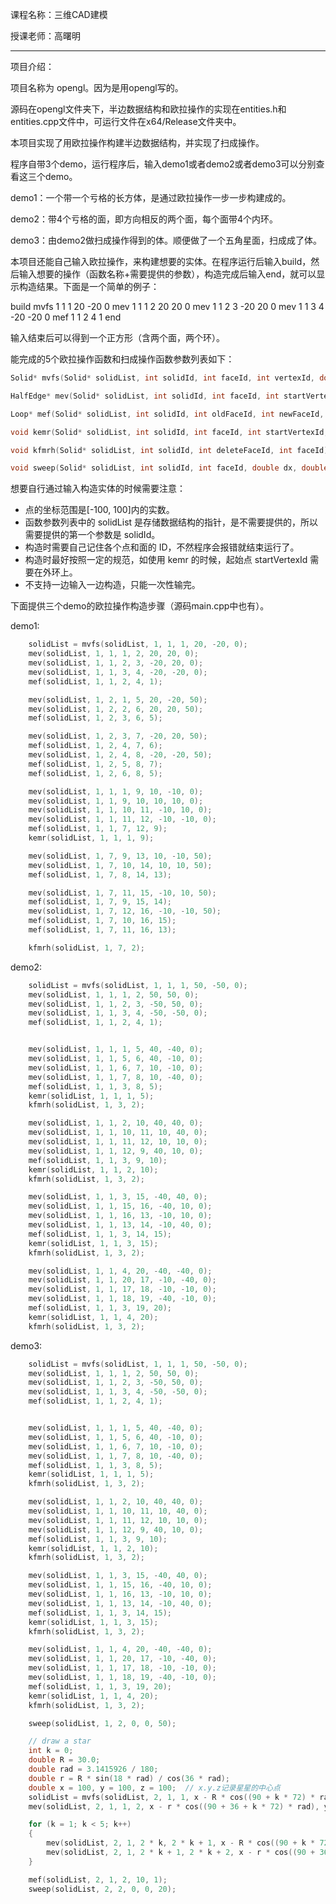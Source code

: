 课程名称：三维CAD建模

授课老师：高曙明

-----------

项目介绍：

项目名称为 opengl。因为是用opengl写的。

源码在opengl文件夹下，半边数据结构和欧拉操作的实现在entities.h和entities.cpp文件中，可运行文件在x64/Release文件夹中。

本项目实现了用欧拉操作构建半边数据结构，并实现了扫成操作。

程序自带3个demo，运行程序后，输入demo1或者demo2或者demo3可以分别查看这三个demo。

demo1：一个带一个亏格的长方体，是通过欧拉操作一步一步构建成的。

demo2：带4个亏格的面，即方向相反的两个面，每个面带4个内环。

demo3：由demo2做扫成操作得到的体。顺便做了一个五角星面，扫成成了体。

本项目还能自己输入欧拉操作，来构建想要的实体。在程序运行后输入build，然后输入想要的操作（函数名称+需要提供的参数），构造完成后输入end，就可以显示构造结果。下面是一个简单的例子：

build
mvfs 1 1 1 20 -20 0
mev 1 1 1 2 20 20 0
mev 1 1 2 3 -20 20 0
mev 1 1 3 4 -20 -20 0
mef 1 1 2 4 1
end

输入结束后可以得到一个正方形（含两个面，两个环）。

能完成的5个欧拉操作函数和扫成操作函数参数列表如下：

```c++
Solid* mvfs(Solid* solidList, int solidId, int faceId, int vertexId, double x, double y, double z);

HalfEdge* mev(Solid* solidList, int solidId, int faceId, int startVertexId, int endVertexId, double x, double y, double z);

Loop* mef(Solid* solidList, int solidId, int oldFaceId, int newFaceId, int startVertexId, int endVertexId);

void kemr(Solid* solidList, int solidId, int faceId, int startVertexId, int endVertexId);

void kfmrh(Solid* solidList, int solidId, int deleteFaceId, int faceId);

void sweep(Solid* solidList, int solidId, int faceId, double dx, double dy, double dz);
```

想要自行通过输入构造实体的时候需要注意：

- 点的坐标范围是[-100, 100]内的实数。
- 函数参数列表中的 solidList 是存储数据结构的指针，是不需要提供的，所以需要提供的第一个参数是 solidId。
- 构造时需要自己记住各个点和面的 ID，不然程序会报错就结束运行了。
- 构造时最好按照一定的规范，如使用 kemr 的时候，起始点 startVertexId 需要在外环上。
- 不支持一边输入一边构造，只能一次性输完。



下面提供三个demo的欧拉操作构造步骤（源码main.cpp中也有）。

demo1:

```c++
	solidList = mvfs(solidList, 1, 1, 1, 20, -20, 0);
    mev(solidList, 1, 1, 1, 2, 20, 20, 0);
    mev(solidList, 1, 1, 2, 3, -20, 20, 0);
    mev(solidList, 1, 1, 3, 4, -20, -20, 0);
    mef(solidList, 1, 1, 2, 4, 1);

    mev(solidList, 1, 2, 1, 5, 20, -20, 50);
    mev(solidList, 1, 2, 2, 6, 20, 20, 50);
    mef(solidList, 1, 2, 3, 6, 5);

    mev(solidList, 1, 2, 3, 7, -20, 20, 50);
    mef(solidList, 1, 2, 4, 7, 6);
    mev(solidList, 1, 2, 4, 8, -20, -20, 50);
    mef(solidList, 1, 2, 5, 8, 7);
    mef(solidList, 1, 2, 6, 8, 5);

    mev(solidList, 1, 1, 1, 9, 10, -10, 0);
    mev(solidList, 1, 1, 9, 10, 10, 10, 0);
    mev(solidList, 1, 1, 10, 11, -10, 10, 0);
    mev(solidList, 1, 1, 11, 12, -10, -10, 0);
    mef(solidList, 1, 1, 7, 12, 9);
    kemr(solidList, 1, 1, 1, 9);

    mev(solidList, 1, 7, 9, 13, 10, -10, 50);
    mev(solidList, 1, 7, 10, 14, 10, 10, 50);
    mef(solidList, 1, 7, 8, 14, 13);

    mev(solidList, 1, 7, 11, 15, -10, 10, 50);
    mef(solidList, 1, 7, 9, 15, 14);
    mev(solidList, 1, 7, 12, 16, -10, -10, 50);
    mef(solidList, 1, 7, 10, 16, 15);
    mef(solidList, 1, 7, 11, 16, 13);

    kfmrh(solidList, 1, 7, 2);
```

demo2:

```c++
	solidList = mvfs(solidList, 1, 1, 1, 50, -50, 0);
    mev(solidList, 1, 1, 1, 2, 50, 50, 0);
    mev(solidList, 1, 1, 2, 3, -50, 50, 0);
    mev(solidList, 1, 1, 3, 4, -50, -50, 0);
    mef(solidList, 1, 1, 2, 4, 1);


    mev(solidList, 1, 1, 1, 5, 40, -40, 0);
    mev(solidList, 1, 1, 5, 6, 40, -10, 0);
    mev(solidList, 1, 1, 6, 7, 10, -10, 0);
    mev(solidList, 1, 1, 7, 8, 10, -40, 0);
    mef(solidList, 1, 1, 3, 8, 5);
    kemr(solidList, 1, 1, 1, 5);
    kfmrh(solidList, 1, 3, 2);

    mev(solidList, 1, 1, 2, 10, 40, 40, 0);
    mev(solidList, 1, 1, 10, 11, 10, 40, 0);
    mev(solidList, 1, 1, 11, 12, 10, 10, 0);
    mev(solidList, 1, 1, 12, 9, 40, 10, 0);
    mef(solidList, 1, 1, 3, 9, 10);
    kemr(solidList, 1, 1, 2, 10);
    kfmrh(solidList, 1, 3, 2);

    mev(solidList, 1, 1, 3, 15, -40, 40, 0);
    mev(solidList, 1, 1, 15, 16, -40, 10, 0);
    mev(solidList, 1, 1, 16, 13, -10, 10, 0);
    mev(solidList, 1, 1, 13, 14, -10, 40, 0);
    mef(solidList, 1, 1, 3, 14, 15);
    kemr(solidList, 1, 1, 3, 15);
    kfmrh(solidList, 1, 3, 2);

    mev(solidList, 1, 1, 4, 20, -40, -40, 0);
    mev(solidList, 1, 1, 20, 17, -10, -40, 0);
    mev(solidList, 1, 1, 17, 18, -10, -10, 0);
    mev(solidList, 1, 1, 18, 19, -40, -10, 0);
    mef(solidList, 1, 1, 3, 19, 20);
    kemr(solidList, 1, 1, 4, 20);
    kfmrh(solidList, 1, 3, 2);
```

demo3:

```c++
    solidList = mvfs(solidList, 1, 1, 1, 50, -50, 0);
    mev(solidList, 1, 1, 1, 2, 50, 50, 0);
    mev(solidList, 1, 1, 2, 3, -50, 50, 0);
    mev(solidList, 1, 1, 3, 4, -50, -50, 0);
    mef(solidList, 1, 1, 2, 4, 1);


    mev(solidList, 1, 1, 1, 5, 40, -40, 0);
    mev(solidList, 1, 1, 5, 6, 40, -10, 0);
    mev(solidList, 1, 1, 6, 7, 10, -10, 0);
    mev(solidList, 1, 1, 7, 8, 10, -40, 0);
    mef(solidList, 1, 1, 3, 8, 5);
    kemr(solidList, 1, 1, 1, 5);
    kfmrh(solidList, 1, 3, 2);

    mev(solidList, 1, 1, 2, 10, 40, 40, 0);
    mev(solidList, 1, 1, 10, 11, 10, 40, 0);
    mev(solidList, 1, 1, 11, 12, 10, 10, 0);
    mev(solidList, 1, 1, 12, 9, 40, 10, 0);
    mef(solidList, 1, 1, 3, 9, 10);
    kemr(solidList, 1, 1, 2, 10);
    kfmrh(solidList, 1, 3, 2);

    mev(solidList, 1, 1, 3, 15, -40, 40, 0);
    mev(solidList, 1, 1, 15, 16, -40, 10, 0);
    mev(solidList, 1, 1, 16, 13, -10, 10, 0);
    mev(solidList, 1, 1, 13, 14, -10, 40, 0);
    mef(solidList, 1, 1, 3, 14, 15);
    kemr(solidList, 1, 1, 3, 15);
    kfmrh(solidList, 1, 3, 2);

    mev(solidList, 1, 1, 4, 20, -40, -40, 0);
    mev(solidList, 1, 1, 20, 17, -10, -40, 0);
    mev(solidList, 1, 1, 17, 18, -10, -10, 0);
    mev(solidList, 1, 1, 18, 19, -40, -10, 0);
    mef(solidList, 1, 1, 3, 19, 20);
    kemr(solidList, 1, 1, 4, 20);
    kfmrh(solidList, 1, 3, 2);

    sweep(solidList, 1, 2, 0, 0, 50);

    // draw a star
    int k = 0;
    double R = 30.0;
    double rad = 3.1415926 / 180;
    double r = R * sin(18 * rad) / cos(36 * rad);
    double x = 100, y = 100, z = 100;  // x.y.z记录星星的中心点
    solidList = mvfs(solidList, 2, 1, 1, x - R * cos((90 + k * 72) * rad), y - R * sin((90 + k * 72) * rad), 0);
    mev(solidList, 2, 1, 1, 2, x - r * cos((90 + 36 + k * 72) * rad), y - r * sin((90 + 36 + k * 72) * rad), 0);

    for (k = 1; k < 5; k++)
    {
        mev(solidList, 2, 1, 2 * k, 2 * k + 1, x - R * cos((90 + k * 72) * rad), y - R * sin((90 + k * 72) * rad), 0);
        mev(solidList, 2, 1, 2 * k + 1, 2 * k + 2, x - r * cos((90 + 36 + k * 72) * rad), y - r * sin((90 + 36 + k * 72) * rad), 0);
    }

    mef(solidList, 2, 1, 2, 10, 1);
    sweep(solidList, 2, 2, 0, 0, 20);
```


